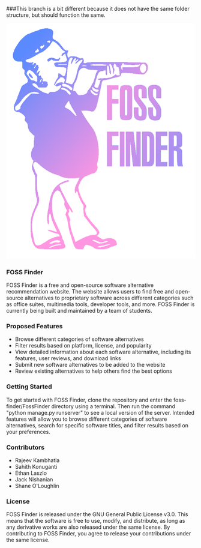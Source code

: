 ###This branch is a bit different because it does not have the same folder structure, but should function the same.

![FOSSGUY](FOSSGUY2.png)
### FOSS Finder

FOSS Finder is a free and open-source software alternative recommendation website. The website allows users to find free and open-source alternatives to proprietary software across different categories such as office suites, multimedia tools, developer tools, and more. FOSS Finder is currently being built and maintained by a team of students.

### Proposed Features

* Browse different categories of software alternatives
* Filter results based on platform, license, and popularity
* View detailed information about each software alternative, including its features, user reviews, and download links
* Submit new software alternatives to be added to the website
* Review existing alternatives to help others find the best options

### Getting Started

To get started with FOSS Finder, clone the repository and enter the foss-finder/FossFinder directory using a terminal. Then run the command "python manage.py runserver" to see a local version of the server. Intended features will allow you to browse different categories of software alternatives, search for specific software titles, and filter results based on your preferences.

### Contributors

* Rajeev Kambhatla
* Sahith Konuganti
* Ethan Laszlo
* Jack Nishanian
* Shane O'Loughlin

### License

FOSS Finder is released under the GNU General Public License v3.0. This means that the software is free to use, modify, and distribute, as long as any derivative works are also released under the same license. By contributing to FOSS Finder, you agree to release your contributions under the same license.
